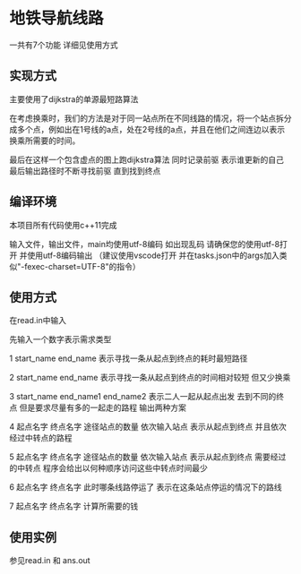 # 地铁导航线路

一共有7个功能 详细见使用方式

## 实现方式

主要使用了dijkstra的单源最短路算法 

在考虑换乘时，我们的方法是对于同一站点所在不同线路的情况，将一个站点拆分成多个点，例如出在1号线的a点，处在2号线的a点，并且在他们之间连边以表示换乘所需要的时间。

最后在这样一个包含虚点的图上跑dijkstra算法 同时记录前驱 表示谁更新的自己 最后输出路径时不断寻找前驱 直到找到终点 

## 编译环境 
本项目所有代码使用c++11完成 

输入文件，输出文件，main均使用utf-8编码 如出现乱码 请确保您的使用utf-8打开 并使用utf-8编码输出 
（建议使用vscode打开 并在tasks.json中的args加入类似"-fexec-charset=UTF-8"的指令）

## 使用方式 
在read.in中输入

先输入一个数字表示需求类型 

1 start_name end_name 表示寻找一条从起点到终点的耗时最短路径

2 start_name end_name 表示寻找一条从起点到终点的时间相对较短 但又少换乘

3 start_name end_name1 end_name2 表示二人一起从起点出发 去到不同的终点 但是要求尽量有多的一起走的路程 输出两种方案

4 起点名字 终点名字 途径站点的数量 依次输入站点 表示从起点到终点 并且依次经过中转点的路程

5 起点名字 终点名字 途径站点的数量 依次输入站点 表示从起点到终点 需要经过的中转点 程序会给出以何种顺序访问这些中转点时间最少

6 起点名字 终点名字 此时哪条线路停运了 表示在这条站点停运的情况下的路线

7 起点名字 终点名字 计算所需要的钱


## 使用实例 

参见read.in 和 ans.out 
